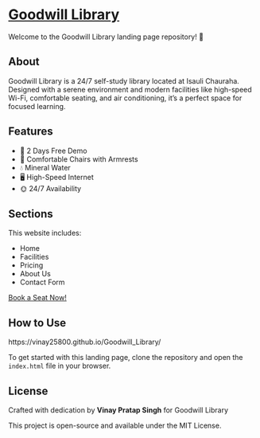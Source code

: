  <div class="header">
       <a href="https://vinay25800.github.io/Goodwill_Library/"> <h1 style = "font-style:none">Goodwill Library</h1></a>
        <p>Welcome to the Goodwill Library landing page repository! 🌟</p>
    </div>

   <div class="section">
        <h2>About</h2>
        <p>Goodwill Library is a 24/7 self-study library located at Isauli Chauraha. Designed with a serene environment and modern facilities like high-speed Wi-Fi, comfortable seating, and air conditioning, it’s a perfect space for focused learning.</p>
    </div>

   <div class="section">
        <h2>Features</h2>
        <ul>
            <li>🎉 2 Days Free Demo</li>
            <li>💺 Comfortable Chairs with Armrests</li>
            <li>💧 Mineral Water</li>
            <li>🖥️ High-Speed Internet</li>
            <li>🌞 24/7 Availability</li>
        </ul>
    </div>

   <div class="section">
        <h2>Sections</h2>
        <p>This website includes:</p>
        <ul>
            <li>Home</li>
            <li>Facilities</li>
            <li>Pricing</li>
            <li>About Us</li>
            <li>Contact Form</li>
        </ul>
        <a class="button" href=”tel:9917754593“>Book a Seat Now!</a>
    </div>

  <div class="section">
        <h2>How to Use</h2>
   <p>https://vinay25800.github.io/Goodwill_Library/</p>
        <p>To get started with this landing page, clone the repository and open the <code>index.html</code> file in your browser.</p>
    </div>

  <div class="section">
        <h2>License</h2>
        <p>Crafted with dedication by <b>Vinay Pratap Singh</b> for Goodwill Library</p>
        <p>This project is open-source and available under the MIT License.</p>
    </div>

